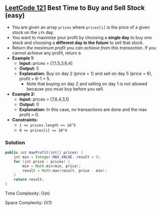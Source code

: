 ## [LeetCode 121](https://leetcode.com/problems/best-time-to-buy-and-sell-stock/) Best Time to Buy and Sell Stock (easy)

- You are given an array `prices` where `prices[i]` is the price of a given stock on the `ith` day.
- You want to maximize your profit by choosing a **single day** to buy one stock and choosing a **different day in the future** to sell that stock.
- Return _the maximum profit you can achieve from this transaction_. If you cannot achieve any profit, return `0`.
- **Example 1:**
    - **Input:** prices = [7,1,5,3,6,4]
    - **Output:** 5
    - **Explanation:** Buy on day 2 (price = 1) and sell on day 5 (price = 6), profit = 6-1 = 5.
        - Note that buying on day 2 and selling on day 1 is not allowed because you must buy before you sell.
- **Example 2:**
    - **Input:** prices = [7,6,4,3,1]
    - **Output:** 0
    - **Explanation:** In this case, no transactions are done and the max profit = 0.
- **Constraints:**
    -   `1 <= prices.length <= 10^5`
    -   `0 <= prices[i] <= 10^4`

### Solution

```java
public int maxProfit(int[] prices) {
    int min = Integer.MAX_VALUE, result = 0;
    for (int price : prices) {
        min = Math.min(min, price);
        result = Math.max(result, price - min);
    }
    return result;
}
```

Time Complexity: O(n)

Space Complexity: O(1)
